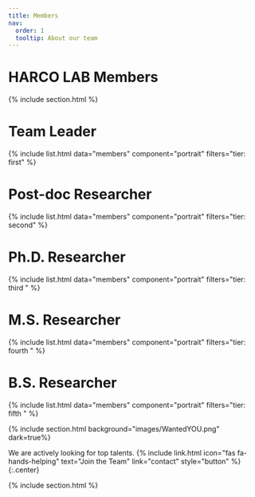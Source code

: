 ```yaml
---
title: Members
nav:
  order: 1
  tooltip: About our team
---
```



# <i class="fas fa-search"></i>HARCO LAB Members


{% include section.html %}

# Team Leader
{%
  include list.html
  data="members"
  component="portrait"
  filters="tier: first" 
%}

# Post-doc Researcher
{%
  include list.html
  data="members"
  component="portrait"
  filters="tier: second" 
%}


# Ph.D. Researcher
{%
  include list.html
  data="members"
  component="portrait"
  filters="tier: third " 
%}


# M.S. Researcher
{%
  include list.html
  data="members"
  component="portrait"
  filters="tier: fourth " 
%}

# B.S. Researcher
{%
  include list.html
  data="members"
  component="portrait"
  filters="tier: fifth " 
%}


{% include section.html background="images/WantedYOU.png" dark=true%}

We are actively looking for top talents.
{%
  include link.html
  icon="fas fa-hands-helping"
  text="Join the Team"
  link="contact"
  style="button"
%}
{:.center}

{% include section.html %}

